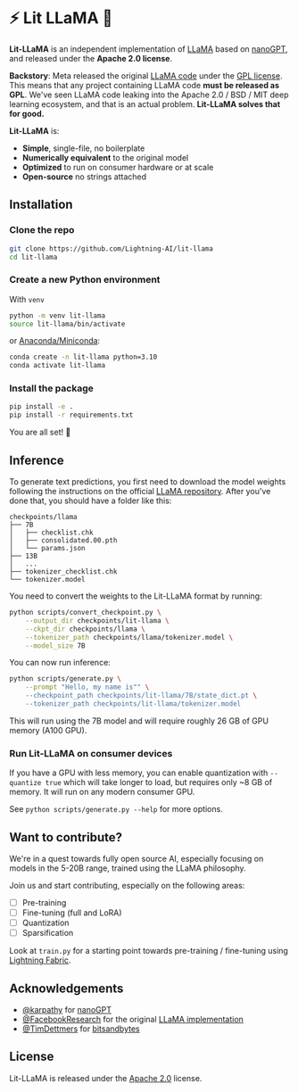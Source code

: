 # ⚡ Lit LLaMA 🦙

**Lit-LLaMA** is an independent implementation of [LLaMA](<https://github.com/facebookresearch/llama>) based on [nanoGPT](<https://github.com/karpathy/nanoGPT>), and released under the **Apache 2.0 license**.

**Backstory**: Meta released the original [LLaMA code](https://github.com/facebookresearch/llama) under the [GPL license](https://github.com/facebookresearch/llama/blob/main/LICENSE).
This means that any project containing LLaMA code **must be released as GPL**. We've seen LLaMA code leaking into the Apache 2.0 / BSD / MIT deep learning ecosystem, and that is an actual problem. **Lit-LLaMA solves that for good.**

**Lit-LLaMA** is:

- **Simple**, single-file, no boilerplate
- **Numerically equivalent** to the original model
- **Optimized** to run on consumer hardware or at scale
- **Open-source** no strings attached

## Installation

### Clone the repo

```bash
git clone https://github.com/Lightning-AI/lit-llama
cd lit-llama
```

### Create a new Python environment

With `venv`

```bash
python -m venv lit-llama
source lit-llama/bin/activate
```

or [Anaconda/Miniconda](https://docs.conda.io/en/latest/miniconda.html):

```bash
conda create -n lit-llama python=3.10
conda activate lit-llama
```

### Install the package

```bash
pip install -e .
pip install -r requirements.txt
```

You are all set! 🎉

## Inference

To generate text predictions, you first need to download the model weights following the instructions on the official [LLaMA repository](https://github.com/facebookresearch/llama). After you've done that, you should have a folder like this:

```text
checkpoints/llama
├── 7B
│   ├── checklist.chk
│   ├── consolidated.00.pth
│   └── params.json
├── 13B
│   ...
├── tokenizer_checklist.chk
└── tokenizer.model
```

You need to convert the weights to the Lit-LLaMA format by running:

```bash
python scripts/convert_checkpoint.py \
    --output_dir checkpoints/lit-llama \
    --ckpt_dir checkpoints/llama \
    --tokenizer_path checkpoints/llama/tokenizer.model \
    --model_size 7B
```

You can now run inference:

```bash
python scripts/generate.py \
    --prompt "Hello, my name is"" \
    --checkpoint_path checkpoints/lit-llama/7B/state_dict.pt \
    --tokenizer_path checkpoints/lit-llama/tokenizer.model
```

This will run using the 7B model and will require roughly 26 GB of GPU memory (A100 GPU).

### Run Lit-LLaMA on consumer devices

If you have a GPU with less memory, you can enable quantization with `--quantize true` which will take longer to load, but requires only ~8 GB of memory. It will run on any modern consumer GPU.

See `python scripts/generate.py --help` for more options.

## Want to contribute?

We're in a quest towards fully open source AI, especially focusing on models in the 5-20B range, trained using the LLaMA philosophy.

Join us and start contributing, especially on the following areas:

- [ ] Pre-training
- [ ] Fine-tuning (full and LoRA)
- [ ] Quantization
- [ ] Sparsification

Look at `train.py` for a starting point towards pre-training / fine-tuning using [Lightning Fabric](https://lightning.ai/docs/fabric/stable/).

## Acknowledgements

- [@karpathy](https://github.com/karpathy) for [nanoGPT](https://github.com/karpathy/nanoGPT)
- [@FacebookResearch](https://github.com/facebookresearch) for the original [LLaMA implementation](https://github.com/facebookresearch/llama)
- [@TimDettmers](https://github.com/TimDettmers) for [bitsandbytes](https://github.com/TimDettmers/bitsandbytes)

## License

Lit-LLaMA is released under the [Apache 2.0](https://github.com/Lightning-AI/lightning-llama/blob/main/LICENSE) license.
